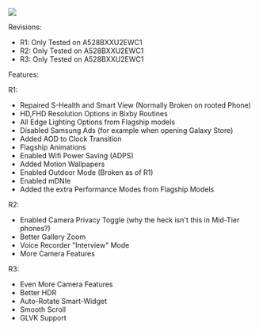 ![](https://images.samsung.com/is/image/samsung/assets/de/smartphones/galaxy-a-series/galaxy-a52s-5g/buy/A52s_5G_GroupKV_PC.jpg)

Revisions:
- R1: Only Tested on A528BXXU2EWC1
- R2: Only Tested on A528BXXU2EWC1
- R3: Only Tested on A528BXXU2EWC1

Features:

R1:
- Repaired S-Health and Smart View (Normally Broken on rooted Phone)
- HD,FHD Resolution Options in Bixby Routines
- All Edge Lighting Options from Flagship models
- Disabled Samsung Ads (for example when opening Galaxy Store)
- Added AOD to Clock Transition
- Flagship Animations
- Enabled Wifi Power Saving (ADPS)
- Added Motion Wallpapers
- Enabled Outdoor Mode (Broken as of R1)
- Enabled mDNIe
- Added the extra Performance Modes from Flagship Models

R2:
- Enabled Camera Privacy Toggle (why the heck isn't this in Mid-Tier phones?)
- Better Gallery Zoom
- Voice Recorder "Interview" Mode
- More Camera Features

R3:
- Even More Camera Features
- Better HDR
- Auto-Rotate Smart-Widget
- Smooth Scroll
- GLVK Support
